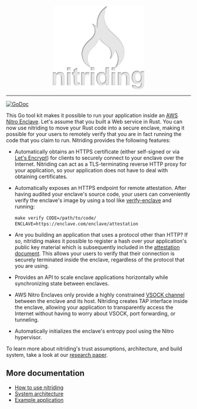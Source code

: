 <div align="center">
  <img src="./doc/nitriding-logo.svg" alt="Nitriding logo" width="250">
</div>

---

[![GoDoc](https://pkg.go.dev/badge/github.com/brave/nitriding?utm_source=godoc)](https://pkg.go.dev/github.com/brave/nitriding)

This Go tool kit makes it possible to run your application inside an
[AWS Nitro Enclave](https://aws.amazon.com/ec2/nitro/nitro-enclaves/).
Let's assume that you built a Web service in Rust.  You can now use nitriding to
move your Rust code into a secure enclave, making it possible for your users to
remotely verify that you are in fact running the code that you claim to run.
Nitriding provides the following features:

* Automatically obtains an HTTPS certificate (either self-signed or via
  [Let's Encrypt](https://letsencrypt.org))
  for clients to securely connect to your enclave over the Internet.  Nitriding
  can act as a TLS-terminating reverse HTTP proxy for your application, so your
  application does not have to deal with obtaining certificates.

* Automatically exposes an HTTPS endpoint for remote attestation.  After having
  audited your enclave's source code, your users can conveniently verify the
  enclave's image by using a tool like
  [verify-enclave](https://github.com/brave-experiments/verify-enclave)
  and running:

   ```
   make verify CODE=/path/to/code/ ENCLAVE=https://enclave.com/enclave/attestation
   ```

* Are you building an application that uses a protocol other than HTTP?  If so,
  nitriding makes it possible to register a hash over your application's public
  key material which is subsequently included in the
  [attestation document](https://docs.aws.amazon.com/enclaves/latest/user/nitro-enclave-concepts.html#term-attestdoc).
  This allows your users to verify that their connection is securely terminated
  inside the enclave, regardless of the protocol that you are using.

* Provides an API to scale enclave applications horizontally while synchronizing
  state between enclaves.

* AWS Nitro Enclaves only provide a highly constrained
  [VSOCK channel](https://docs.aws.amazon.com/enclaves/latest/user/nitro-enclave-concepts.html#term-socket)
  between the enclave and its host.  Nitriding creates TAP interface inside the
  enclave, allowing your application to transparently access the Internet
  without having to worry about VSOCK, port forwarding, or tunneling.

* Automatically initializes the enclave's entropy pool using the Nitro
  hypervisor.

To learn more about nitriding's trust assumptions, architecture, and build
system, take a look at our [research paper](https://arxiv.org/abs/2206.04123).

## More documentation

* [How to use nitriding](doc/usage.md)
* [System architecture](doc/architecture.md)
* [Example application](example/)
